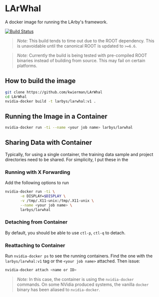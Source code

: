 # LArWhal

A docker image for running the LArby's framework.

[![Build Status](https://travis-ci.org/kwierman/LArWhal.svg?branch=master)](https://travis-ci.org/kwierman/LArWhal) 

> _Note:_ This build tends to time out due to the ROOT dependency. This is unavoidable until the canonical ROOT is updated to  `>=6.6`.

> _Note:_ Currently the build is being tested with pre-compiled ROOT binaries instead of building from source. This may fail on certain platforms.

## How to build the image

~~~ bash
git clone https://github.com/kwierman/LArWhal
cd LArWhal
nvidia-docker build -t larbys/larwhal:v1 .
~~~

## Running the Image in a Container

~~~bash
nvidia-docker run -ti --name <your job name> larbys/larwhal
~~~

## Sharing Data with Container

Typically, for using a single container, the training data sample and project directories need to be shared. For simplicity, I put these in the

### Running with X Forwarding

Add the following options to run 

~~~ bash
nvidia-docker run -ti \
       -e DISPLAY=$DISPLAY \
       -v /tmp/.X11-unix:/tmp/.X11-unix \
       --name <your job name> \
       larbys/larwhal
~~~

### Detaching from Container

By default, you should be able to use `ctl-p`, `ctl-q` to detach.

### Reattaching to Container

Run `nvidia-docker ps` to see the running containers. Find the one with the `larbys/larwhal:v1` tag or the `<your job name>` attached. Then issue:

~~~ bash
nvidia-docker attach <name or ID>
~~~

> *Note:* In this case, the container is using the `nvidia-docker` commands. On some NVidia produced systems, the vanilla `docker` binary has been aliased to `nvidia-docker`.
